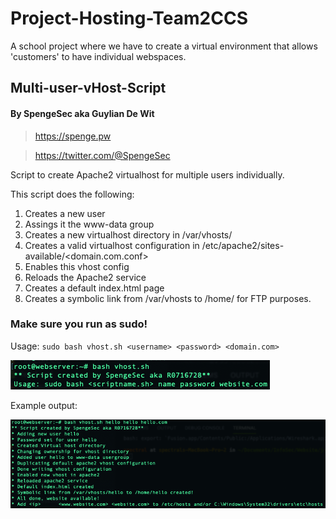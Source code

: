 # Project-Hosting-Team2CCS
A school project where we have to create a virtual environment that allows 'customers' to have individual webspaces.

## Multi-user-vHost-Script
#### By SpengeSec aka Guylian De Wit
> https://spenge.pw

> https://twitter.com/@SpengeSec

Script to create Apache2 virtualhost for multiple users individually.

This script does the following:
1) Creates a new user
2) Assings it the www-data group
3) Creates a new virtualhost directory in /var/vhosts/
4) Creates a valid virtualhost configuration in /etc/apache2/sites-available/<domain.com.conf>
5) Enables this vhost config
6) Reloads the Apache2 service
7) Creates a default index.html page
8) Creates a symbolic link from /var/vhosts to /home/<username> for FTP purposes.

### Make sure you run as sudo! 

Usage: `sudo bash vhost.sh <username> <password> <domain.com>`
  
![Usage](vhost_script/images/usage.png)

Example output:

![Output](vhost_script/images/output.png)
